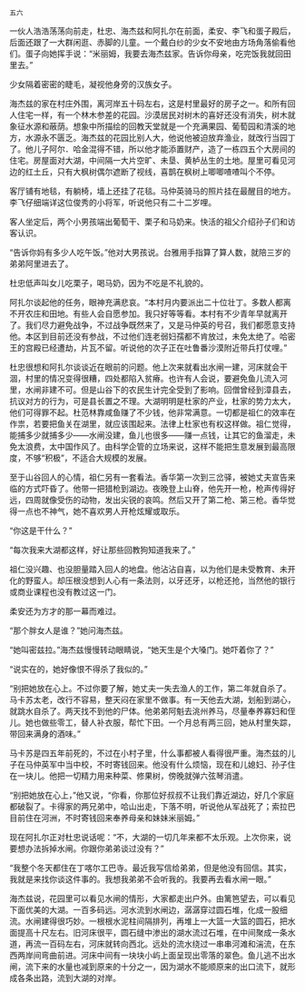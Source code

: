     五六 

   一伙人浩浩荡荡向前走，杜忠、海杰兹和阿扎尔在前面，柔安、李飞和蛋子殿后，后面还跟了一大群闲逛、赤脚的儿童。一个戴白纱的少女不安地由方场角落偷看他们。蛋子向她挥手说：“米丽姆，我要去海杰兹家。告诉你母亲，吃完饭我就回田里去。”

   少女隔着密密的睫毛，凝视他身旁的汉族女子。

   海杰兹的家在村庄外围，离河岸五十码左右，这是村里最好的房子之一。和所有回人住宅一样，有一个林木参差的花园。沙漠居民对树木的喜好还没有消失，树木就象征水源和蔽荫。想象中所描绘的回教天堂就是一个充满果园、葡萄园和清溪的地方，水源永不匮乏。海杰兹的花园比别人大，他说他被迫放弃渔业，就改行当园丁了。他儿子阿尔．哈金混得不错，所以他才能添置财产，造了一栋四五个大房间的住宅。房屋面对大湖，中间隔一大片空旷、未垦、黄栌丛生的土地。屋里可看见河边的红土丘，只有大枫树偶尔遮断了视线，喜鹊在枫树上唧唧喳喳叫个不停。

   客厅铺有地毯，有躺椅，墙上还挂了花毯。马仲英骑马的照片挂在最醒目的地方。李飞仔细端详这位俊秀的小将军，听说他只有二十二岁哩。

   客人坐定后，两个小男孩端出葡萄干、栗子和马奶来。快活的祖父介绍孙子们和访客认识。

   “告诉你妈有多少人吃午饭。”他对大男孩说。台雅用手指算了算人数，就陪三岁的弟弟阿里进去了。

   杜忠低声叫女儿吃栗子，喝马奶，因为不吃是不礼貌的。

   阿扎尔谈起他的任务，眼神充满悲哀。“本村月内要派出二十位壮丁。多数人都离不开农庄和田地。有些人会自愿参加。我只好等等看。本村有不少青年早就离开了。我们尽力避免战争，不过战争既然来了，又是马仲英的号召，我们都愿意支持他。本区到目前还没有参战，不过他们连老弱妇孺都不肯放过，未免太绝了。哈密王的宫殿已经遭劫，片瓦不留。听说他的次子正在吐鲁番沙漠附近带兵打仗哩。”

   杜忠很想和阿扎尔谈谈近在眼前的问题。他上次来就看出水闸一建，河床就会干涸，村里的情况变得很糟，四处都陷入贫瘠。也许有人会说，要避免鱼儿流入河里，水闸非建不可。但是山谷下的农民生计完全受到了影响。回僧曾经到漳县去，抗议对方的行为，可是县长置之不理。大湖明明是杜家的产业，杜家的势力太大，他们可得罪不起。杜范林靠咸鱼赚了不少钱，他非常满意。一切都是祖仁的效率在作祟，若要把鱼关在湖里，就应该围起来。法律上杜家也有权这样做。祖仁觉得，能捕多少就捕多少——水闸没建，鱼儿也很多——赚一点钱，让其它的鱼溜走，未免太浪费，太中国作风了。由科学企管的立场来说，这样不能把生意发展到最高限度，不够“积极”，不适合大规模的发展。

   至于山谷回人的心情，祖仁另有一套看法。香华第一次到三岔驿，被她丈夫宣告来临的方式吓昏了。他带一把猎枪到湖边。夜晚登上山脊，他先开一枪，枪声传得好远，四周就像受伤的动物，发出尖锐的哀鸣。然后又开了第二枪、第三枪。香华觉得一点也不神气，她不喜欢男人开枪炫耀或取乐。

   “你这是干什么？”

   “每次我来大湖都这样，好让那些回教狗知道我来了。”

   祖仁没兴趣、也没胆量踏入回人的地盘。他沾沾自喜，以为他们是未受教育、未开化的野蛮人。却压根没想到人心有一条法则，以牙还牙，以枪还抢，当然他的银行或商业课程也没有教过这一门。

   柔安还为方才的那一幕而难过。

   “那个胖女人是谁？”她问海杰兹。

   “她叫密兹拉。”海杰兹慢慢转动眼睛说，“她天生是个大嗓门。她吓着你了？”

   “说实在的，她好像恨不得杀了我似的。”

   “别把她放在心上。不过你要了解，她丈夫一失去渔人的工作，第二年就自杀了。马卡苏太老，改行不容易，整天闷在家里不做事。有一天他去大湖，划船到湖心，就跳水自杀了。两天找不到他的尸体。他弟弟阿魁去洮州养马，尽量奉养寡妇和侄儿。她也做些零工，替人补衣服，帮忙下田。一个月总有两三回，她从村里失踪，带回来满身的酒味。”

   马卡苏是四五年前死的，不过在小村子里，什么事都被人看得很严重。海杰兹的儿子在马仲英军中当中校，不时寄钱回来。他没有什么烦恼，现在和儿媳妇、孙子住在一块儿。他把一切精力用来种菜、修果树，傍晚就弹六弦琴消遣。

   “别把她放在心上，”他又说，“你看，你那位好叔叔不让我们靠近湖边，好几个家庭都破裂了。卡得家的两兄弟中，哈山出走，下落不明，听说他从军战死了；索拉巴目前住在河洲，不时寄钱回来奉养母亲和妹妹米丽姆。”

   现在阿扎尔正对杜忠说话呢：“不，大湖的一切几年来都不太乐观。上次你来，说要想办法拆掉水闸。你跟你弟弟谈过没有？”

   “我整个冬天都住在丁喀尔工巴寺。最近我写信给弟弟，但是他没有回信。其实，我就是来找你谈这件事的。我想我弟弟不会听我的。我要再去看水闸一眼。”

   海杰兹说，花园里可以看见水闸的情形，大家都走出户外。由篱笆望去，可以看见下面优美的大湖。一百多码远。河水流到水闸边，潺潺穿过圆石堆，化成一股细流。水闸建得很巧妙。一根根水泥柱间隔排列，再堆上一大篮一大篮的圆石，把水面提高十尺左右。旧河床很平，圆石缝中渗出的湖水流过石堆，在中间聚成一条水道，再流一百码左右，河床就转向西北。远处的流水绕过一串串河滩和湍流，在东西两岸间弯曲前进。河床中间有一块块小屿上面呈现出零落的翠色。鱼儿逃不出水闸，流下来的水量也减到原来的十分之一，因为湖水不能顺原来的出口流下，就形成各条出路，流到大湖的对岸。

